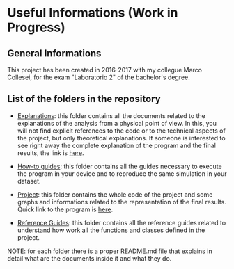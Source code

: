 # Useful Informations (Work in Progress)

## General Informations
This project has been created in 2016-2017 with my collegue Marco Collesei, for the exam "Laboratorio 2" of the bachelor's degree.
 
## List of the folders in the repository

- [Explanations](https://github.com/JustWhit3/Particle-class/tree/master/Explanations): this folder contains all the documents related to the explanations of the analysis from a physical point of
view. In this, you will not find explicit references to the code or to the technical aspects of the project, but only theoretical explanations. If someone is interested to see right away the complete explanation of the program and the final results, the link is [here](https://github.com/JustWhit3/Particle-class/blob/master/Explanations/What_my_program_does.md).

- [How-to guides](https://github.com/JustWhit3/Particle-class/tree/master/How-to%20guides): this folder contains all the guides necessary to execute the program in your device and to reproduce the same simulation in your dataset.

- [Project](https://github.com/JustWhit3/Particle-class/tree/master/Project): this folder contains the whole code of the project and some graphs and informations related to the representation of the final results. Quick link to the program is [here](https://github.com/JustWhit3/Particle-class/blob/master/Project/Program.ipynb).

- [Reference Guides](https://github.com/JustWhit3/Particle-classtree/master/Reference%20guides): this folder contains all the reference guides related to understand how work all the functions and classes defined in the project.

NOTE: for each folder there is a proper README.md file that explains in detail what are the documents inside it and what they do.
